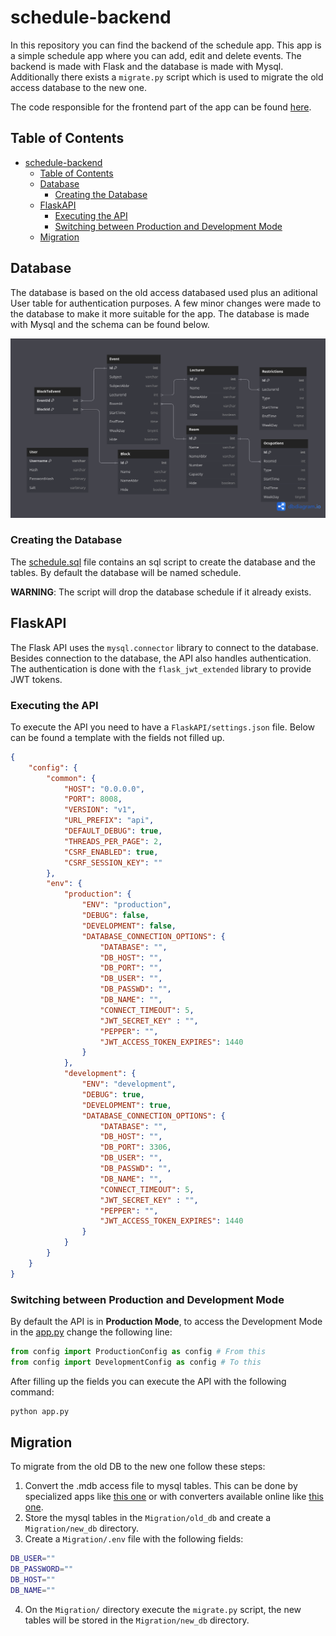 # schedule-backend

In this repository you can find the backend of the schedule app. This app is a simple schedule app where you can add, edit and delete events. The backend is made with Flask and the database is made with Mysql. Additionally there exists a `migrate.py` script which is used to migrate the old access database to the new one.

The code responsible for the frontend part of the app can be found [here](https://github.com/luismdsleite/schedule).

## Table of Contents
- [schedule-backend](#schedule-backend)
  - [Table of Contents](#table-of-contents)
  - [Database](#database)
    - [Creating the Database](#creating-the-database)
  - [FlaskAPI](#flaskapi)
    - [Executing the API](#executing-the-api)
    - [Switching between Production and Development Mode](#switching-between-production-and-development-mode)
  - [Migration](#migration)


## Database
The database is based on the old access databased used plus an aditional User table for authentication purposes. A few minor changes were made to the database to make it more suitable for the app. The database is made with Mysql and the schema can be found below.

![Database](./Database/schedule.png)

### Creating the Database
The [schedule.sql](./Database/schedule.sql) file contains an sql script to create the database and the tables. By default the database will be named schedule.

 __**WARNING**__: The script will drop the database schedule if it already exists.

## FlaskAPI
The Flask API uses the `mysql.connector` library to connect to the database. Besides connection to the database, the API also handles authentication. The authentication is done with the `flask_jwt_extended` library to provide JWT tokens.

### Executing the API
To execute the API you need to have a `FlaskAPI/settings.json` file. Below can be found a template with the fields not filled up.

```json
{
    "config": {
        "common": {
            "HOST": "0.0.0.0",
            "PORT": 8008,
            "VERSION": "v1",
            "URL_PREFIX": "api",
            "DEFAULT_DEBUG": true,
            "THREADS_PER_PAGE": 2,
            "CSRF_ENABLED": true,
            "CSRF_SESSION_KEY": ""
        },
        "env": {
            "production": {
                "ENV": "production",
                "DEBUG": false,
                "DEVELOPMENT": false,
                "DATABASE_CONNECTION_OPTIONS": {
                    "DATABASE": "",
                    "DB_HOST": "",
                    "DB_PORT": "",
                    "DB_USER": "",
                    "DB_PASSWD": "",
                    "DB_NAME": "",
                    "CONNECT_TIMEOUT": 5,
                    "JWT_SECRET_KEY" : "",
                    "PEPPER": "",
                    "JWT_ACCESS_TOKEN_EXPIRES": 1440
                }
            },
            "development": {
                "ENV": "development",
                "DEBUG": true,
                "DEVELOPMENT": true,
                "DATABASE_CONNECTION_OPTIONS": {
                    "DATABASE": "",
                    "DB_HOST": "",
                    "DB_PORT": 3306,
                    "DB_USER": "",
                    "DB_PASSWD": "",
                    "DB_NAME": "",                    
                    "CONNECT_TIMEOUT": 5,
                    "JWT_SECRET_KEY" : "",
                    "PEPPER": "",
                    "JWT_ACCESS_TOKEN_EXPIRES": 1440
                }
            }
        }
    }
}
```

### Switching between Production and Development Mode
By default the API is in **Production Mode**, to access the Development Mode in the [app.py](./FlaskAPI/app.py) 
change the following line:

```python
from config import ProductionConfig as config # From this
from config import DevelopmentConfig as config # To this
```

After filling up the fields you can execute the API with the following command:

```bash
python app.py
```

## Migration
To migrate from the old DB to the new one follow these steps:

1. Convert the .mdb access file to mysql tables. This can be done by specialized apps like [this one](https://eggerapps.at/mdbviewer/docs/en/convert-access-to-mysql.html) or with converters available online like [this one](https://www.rebasedata.com/convert-mdb-to-mysql-online).
2. Store the mysql tables in the `Migration/old_db` and create a `Migration/new_db` directory.
3. Create a `Migration/.env` file with the following fields:

```bash
DB_USER=""
DB_PASSWORD=""
DB_HOST=""
DB_NAME=""
```
4. On the `Migration/` directory execute the `migrate.py` script, the new tables will be stored in the `Migration/new_db` directory.
